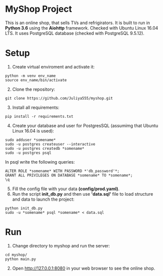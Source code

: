 # MyShop Project
This is an online shop, that sells TVs and refrigirators.
It is built to run in **Python 3.6** using the **Aiohttp** framework. Checked with Ubuntu Linux 16.04 LTS.
It uses PostgreSQL database (checked with PostgreSQL 9.5.12).


# Setup
1. Create virtual enviroment and activate it:
  ```
  python -m venv env_name
  source env_name/bin/activate
  ```
2. Clone the repository:
  ```
  git clone https://github.com/Juliya555/myshop.git
  ```
3. Install all requirements:
  ```
  pip install -r requirements.txt
  ```
4. Create your database and user for PostgresSQL (assumimg that Ubuntu Linux 16.04 is used):
  ```
  sudo adduser *somename*
  sudo -u postgres createuser --interactive
  sudo -u postgres createdb *somename*
  sudo -u postgres psql
  ```
  In psql write the following queries:
  ```
  ALTER ROLE *somename* WITH PASSWORD *'db_password'*;
  GRANT ALL PRIVILEGES ON DATABASE *somename* TO *somename*;
  \q
  ```
5. Fill the config file with your data **(config/prod.yaml)**.
6. Run the script **init_db.py** and then use **'data.sql'** file to load structure and data to launch the project:
  ```
  python init_db.py
  sudo -u *somename* psql *somename* < data.sql
  ```

# Run
1. Change directory to myshop and run the server:
  ```
  cd myshop/
  python main.py
  ```
2. Open http://127.0.0.1:8080 in your web browser to see the online shop.

